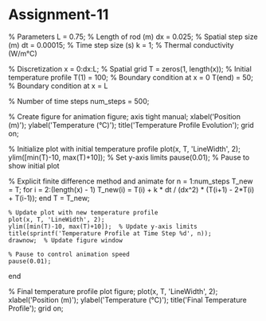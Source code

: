 # Assignment-11

% Parameters
L = 0.75;       % Length of rod (m)
dx = 0.025;     % Spatial step size (m)
dt = 0.00015;   % Time step size (s)
k = 1;          % Thermal conductivity (W/m°C)

% Discretization
x = 0:dx:L;     % Spatial grid
T = zeros(1, length(x));  % Initial temperature profile
T(1) = 100;     % Boundary condition at x = 0
T(end) = 50;    % Boundary condition at x = L

% Number of time steps
num_steps = 500;

% Create figure for animation
figure;
axis tight manual;
xlabel('Position (m)');
ylabel('Temperature (°C)');
title('Temperature Profile Evolution');
grid on;

% Initialize plot with initial temperature profile
plot(x, T, 'LineWidth', 2);
ylim([min(T)-10, max(T)+10]);  % Set y-axis limits
pause(0.01);  % Pause to show initial plot

% Explicit finite difference method and animate
for n = 1:num_steps
    T_new = T;
    for i = 2:(length(x) - 1)
        T_new(i) = T(i) + k * dt / (dx^2) * (T(i+1) - 2*T(i) + T(i-1));
    end
    T = T_new;
    
    % Update plot with new temperature profile
    plot(x, T, 'LineWidth', 2);
    ylim([min(T)-10, max(T)+10]);  % Update y-axis limits
    title(sprintf('Temperature Profile at Time Step %d', n));
    drawnow;  % Update figure window
    
    % Pause to control animation speed
    pause(0.01);
end

% Final temperature profile plot
figure;
plot(x, T, 'LineWidth', 2);
xlabel('Position (m)');
ylabel('Temperature (°C)');
title('Final Temperature Profile');
grid on;

